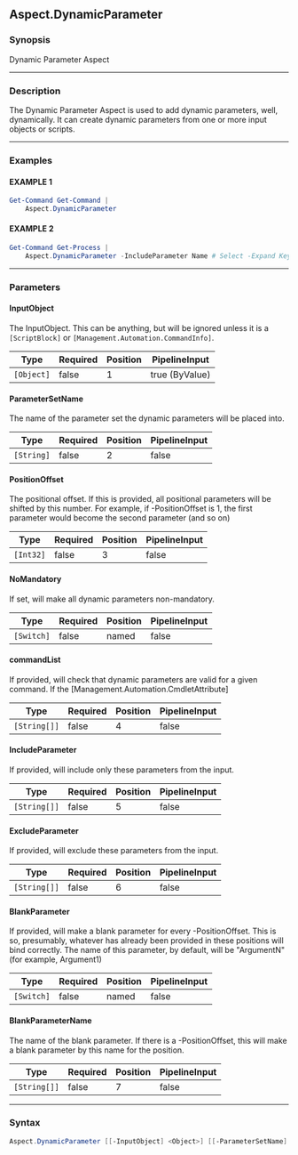 Aspect.DynamicParameter
-----------------------




### Synopsis
Dynamic Parameter Aspect



---


### Description

The Dynamic Parameter Aspect is used to add dynamic parameters, well, dynamically.
It can create dynamic parameters from one or more input objects or scripts.



---


### Examples
#### EXAMPLE 1
```PowerShell
Get-Command Get-Command | 
    Aspect.DynamicParameter
```

#### EXAMPLE 2
```PowerShell
Get-Command Get-Process | 
    Aspect.DynamicParameter -IncludeParameter Name # Select -Expand Key | Should -Be Name
```



---


### Parameters
#### **InputObject**

The InputObject.
This can be anything, but will be ignored unless it is a `[ScriptBlock]` or `[Management.Automation.CommandInfo]`.






|Type      |Required|Position|PipelineInput |
|----------|--------|--------|--------------|
|`[Object]`|false   |1       |true (ByValue)|



#### **ParameterSetName**

The name of the parameter set the dynamic parameters will be placed into.






|Type      |Required|Position|PipelineInput|
|----------|--------|--------|-------------|
|`[String]`|false   |2       |false        |



#### **PositionOffset**

The positional offset.  If this is provided, all positional parameters will be shifted by this number.
For example, if -PositionOffset is 1, the first parameter would become the second parameter (and so on)






|Type     |Required|Position|PipelineInput|
|---------|--------|--------|-------------|
|`[Int32]`|false   |3       |false        |



#### **NoMandatory**

If set, will make all dynamic parameters non-mandatory.






|Type      |Required|Position|PipelineInput|
|----------|--------|--------|-------------|
|`[Switch]`|false   |named   |false        |



#### **commandList**

If provided, will check that dynamic parameters are valid for a given command.
If the [Management.Automation.CmdletAttribute]






|Type        |Required|Position|PipelineInput|
|------------|--------|--------|-------------|
|`[String[]]`|false   |4       |false        |



#### **IncludeParameter**

If provided, will include only these parameters from the input.






|Type        |Required|Position|PipelineInput|
|------------|--------|--------|-------------|
|`[String[]]`|false   |5       |false        |



#### **ExcludeParameter**

If provided, will exclude these parameters from the input.






|Type        |Required|Position|PipelineInput|
|------------|--------|--------|-------------|
|`[String[]]`|false   |6       |false        |



#### **BlankParameter**

If provided, will make a blank parameter for every -PositionOffset.
This is so, presumably, whatever has already been provided in these positions will bind correctly.
The name of this parameter, by default, will be "ArgumentN" (for example, Argument1)






|Type      |Required|Position|PipelineInput|
|----------|--------|--------|-------------|
|`[Switch]`|false   |named   |false        |



#### **BlankParameterName**

The name of the blank parameter.
If there is a -PositionOffset, this will make a blank parameter by this name for the position.






|Type        |Required|Position|PipelineInput|
|------------|--------|--------|-------------|
|`[String[]]`|false   |7       |false        |





---


### Syntax
```PowerShell
Aspect.DynamicParameter [[-InputObject] <Object>] [[-ParameterSetName] <String>] [[-PositionOffset] <Int32>] [-NoMandatory] [[-commandList] <String[]>] [[-IncludeParameter] <String[]>] [[-ExcludeParameter] <String[]>] [-BlankParameter] [[-BlankParameterName] <String[]>] [<CommonParameters>]
```
